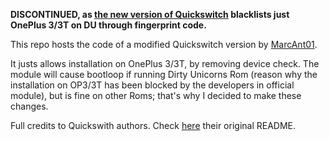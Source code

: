 **DISCONTINUED, as [the new version of Quickswitch](https://github.com/Magisk-Modules-Repo/quickstepswitcher) blacklists just OnePlus 3/3T on DU through fingerprint code.**

This repo hosts the code of a modified Quickswitch version by [MarcAnt01](https://github.com/MarcAnt01).

It justs allows installation on OnePlus 3/3T, by removing device check. The module will cause bootloop if running Dirty Unicorns Rom (reason why the installation on OP3/3T has been blocked by the developers in official module), but is fine on other Roms; that's why I decided to make these changes.

Full credits to Quickswith authors. Check [here](https://github.com/Magisk-Modules-Repo/quickstepswitcher) their original README.
